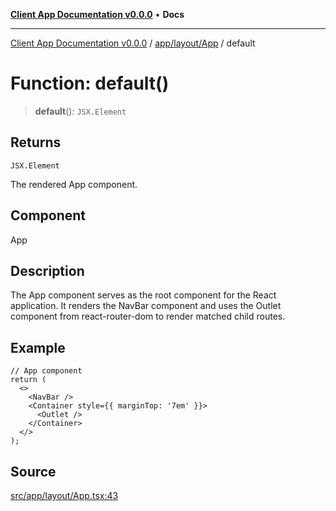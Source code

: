 [**Client App Documentation v0.0.0**](../../../../README.md) • **Docs**

***

[Client App Documentation v0.0.0](../../../../README.md) / [app/layout/App](../README.md) / default

# Function: default()

> **default**(): `JSX.Element`

## Returns

`JSX.Element`

The rendered App component.

## Component

App

## Description

The App component serves as the root component for the React application.
It renders the NavBar component and uses the Outlet component from react-router-dom to render matched child routes.

## Example

```tsx
// App component
return (
  <>
    <NavBar />
    <Container style={{ marginTop: '7em' }}>
      <Outlet />
    </Container>
  </>
);
```

## Source

[src/app/layout/App.tsx:43](https://github.com/jimmykurian/Reactivities/blob/633810562ac0154bf2188296ae36469e6b58f86e/client-app/src/app/layout/App.tsx#L43)
